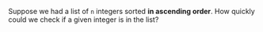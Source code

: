 Suppose we had a list of `n` integers sorted **in ascending order**. How quickly could we check if a given integer is in the list?
